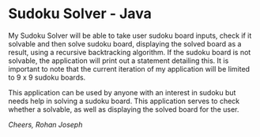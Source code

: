 # Sudoku Solver - Java

My Sudoku Solver will be able to take user sudoku board inputs, check if it solvable and then solve 
sudoku board, displaying the solved board as a result, using a recursive backtracking algorithm. If the sudoku board is 
not solvable, the application will print out a statement detailing this. It is
important to note that the current iteration of my application will be limited to
9 x 9 sudoku boards.

This application can be used by anyone with an interest in sudoku but needs help
in solving a sudoku board. This application serves to check whether a solvable, 
as well as displaying the solved board for the user.  

*Cheers, Rohan Joseph*
